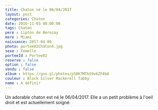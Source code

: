 ```yaml
---
title: Chaton né le 06/04/2017
layout: post
categories: Chaton
date: 2016-11-03 08:00:00
tags: Chaton
pere : Lipton de Berezay
mere : Miami
naissance: 2017-04-06
photo: portee02Chaton4.jpg
sexe : Femelle
porteeId : Portee02
reserve : false
option : false
vendu : false
album : https://goo.gl/photos/p58K7MTk59v6ZF8b8
couleur : Black Silver Mackerell Tabby
name : A définir
---
```


Un adorable chaton est né le 06/04/2017. Elle a un petit problème à l'oeil droit et est actuellement soigné.
